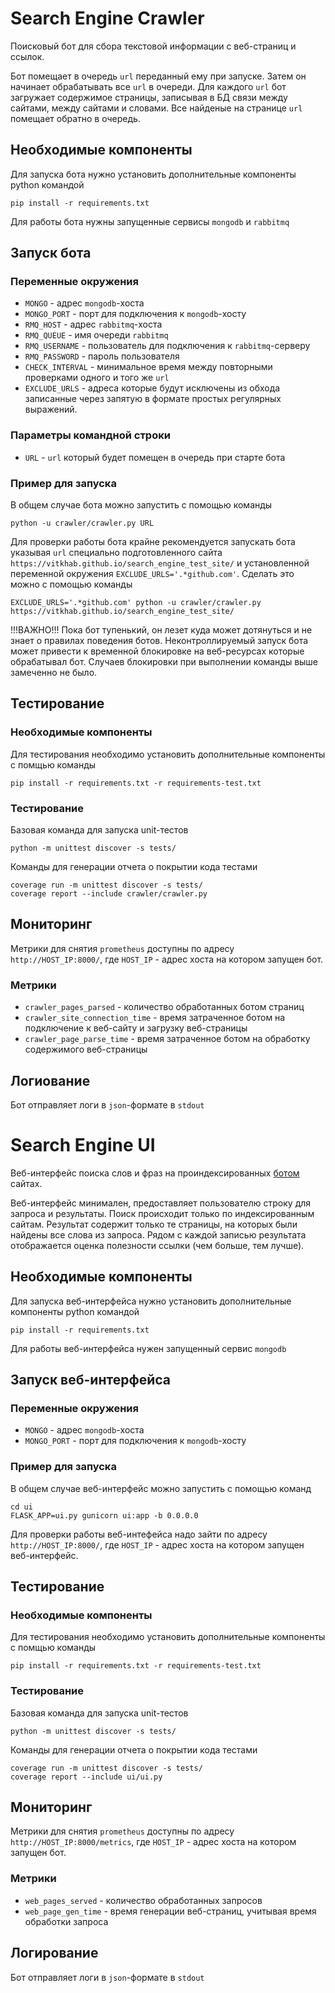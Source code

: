 # Search Engine Crawler

Поисковый бот для сбора текстовой информации с веб-страниц и ссылок.

Бот помещает в очередь `url` переданный ему при запуске. Затем он начинает обрабатывать все `url` в очереди. Для каждого `url` бот загружает содержимое страницы, записывая в БД связи между сайтами, между сайтами и словами. Все найденые на странице `url` помещает обратно в очередь.

## Необходимые компоненты
Для запуска бота нужно установить дополнительные компоненты python командой
```
pip install -r requirements.txt
```

Для работы бота нужны запущенные сервисы `mongodb` и `rabbitmq`

## Запуск бота
### Переменные окружения
* `MONGO` - адрес `mongodb`-хоста
* `MONGO_PORT` - порт для подключения к `mongodb`-хосту
* `RMQ_HOST` - адрес `rabbitmq`-хоста
* `RMQ_QUEUE` - имя очереди `rabbitmq`
* `RMQ_USERNAME` - пользователь для подключения к `rabbitmq`-серверу
* `RMQ_PASSWORD` - пароль пользователя
* `CHECK_INTERVAL` - минимальное время между повторными проверками одного и того же `url`
* `EXCLUDE_URLS` - адреса которые будут исключены из обхода записанные через запятую в формате простых регулярных выражений.

### Параметры командной строки
* `URL` - `url` который будет помещен в очередь при старте бота

### Пример для запуска
В общем случае бота можно запустить с помощью команды
```
python -u crawler/crawler.py URL
```

Для проверки работы бота крайне рекомендуется запускать бота указывая `url` специально подготовленного сайта `https://vitkhab.github.io/search_engine_test_site/` и установленной переменной окружения `EXCLUDE_URLS='.*github.com'`. Сделать это можно с помощью команды
```
EXCLUDE_URLS='.*github.com' python -u crawler/crawler.py https://vitkhab.github.io/search_engine_test_site/
```
!!!ВАЖНО!!! Пока бот тупенький, он лезет куда может дотянуться и не знает о правилах поведения ботов. Неконтроллируемый запуск бота может привести к временной блокировке на веб-ресурсах которые обрабатывал бот. Случаев блокировки при выполнении команды выше замеченно не было.

## Тестирование
### Необходимые компоненты
Для тестирования необходимо установить дополнительные компоненты с помщью команды
```
pip install -r requirements.txt -r requirements-test.txt
```

### Тестирование 
Базовая команда для запуска unit-тестов
```
python -m unittest discover -s tests/ 
```

Команды для генерации отчета о покрытии кода тестами
```
coverage run -m unittest discover -s tests/ 
coverage report --include crawler/crawler.py
```

## Мониторинг
Метрики для снятия `prometheus` доступны по адресу `http://HOST_IP:8000/`, где `HOST_IP` - адрес хоста на котором запущен бот.

### Метрики
* `crawler_pages_parsed` - количество обработанных ботом страниц
* `crawler_site_connection_time` - время затраченное ботом на подключение к веб-сайту и загрузку веб-страницы
* `crawler_page_parse_time` - время затраченное ботом на обработку содержимого веб-страницы

## Логиование
Бот отправляет логи в `json`-формате в `stdout`


# Search Engine UI

Веб-интерфейс поиска слов и фраз на проиндексированных [ботом](https://github.com/express42/search_engine_crawler) сайтах.

Веб-интерфейс минимален, предоставляет пользователю строку для запроса и результаты. Поиск происходит только по индексированным сайтам. Результат содержит только те страницы, на которых были найдены все слова из запроса. Рядом с каждой записью результата отображается оценка полезности ссылки (чем больше, тем лучше).

## Необходимые компоненты
Для запуска веб-интерфейса нужно установить дополнительные компоненты python командой
```
pip install -r requirements.txt
```

Для работы веб-интерфейса нужен запущенный сервис `mongodb`

## Запуск веб-интерфейса
### Переменные окружения
* `MONGO` - адрес `mongodb`-хоста
* `MONGO_PORT` - порт для подключения к `mongodb`-хосту

### Пример для запуска
В общем случае веб-интерфейс можно запустить с помощью команд
```
cd ui
FLASK_APP=ui.py gunicorn ui:app -b 0.0.0.0
```

Для проверки работы веб-интефейса надо зайти по адресу `http://HOST_IP:8000/`, где `HOST_IP` - адрес хоста на котором запущен веб-интерфейс.

## Тестирование
### Необходимые компоненты
Для тестирования необходимо установить дополнительные компоненты с помщью команды
```
pip install -r requirements.txt -r requirements-test.txt
```

### Тестирование
Базовая команда для запуска unit-тестов
```
python -m unittest discover -s tests/
```

Команды для генерации отчета о покрытии кода тестами
```
coverage run -m unittest discover -s tests/
coverage report --include ui/ui.py
```

## Мониторинг
Метрики для снятия `prometheus` доступны по адресу `http://HOST_IP:8000/metrics`, где `HOST_IP` - адрес хоста на котором запущен бот.

### Метрики
* `web_pages_served` - количество обработанных запросов
* `web_page_gen_time` - время генерации веб-страниц, учитывая время обработки запроса

## Логирование
Бот отправляет логи в `json`-формате в `stdout`